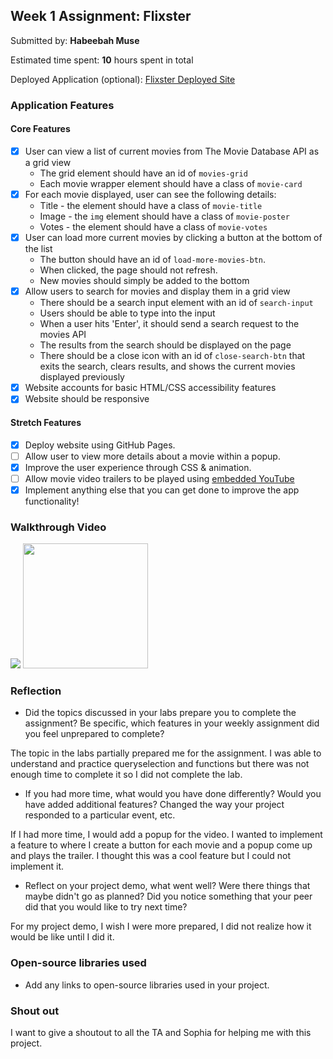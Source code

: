 

## Week 1 Assignment: Flixster

Submitted by: **Habeebah Muse**

Estimated time spent: **10** hours spent in total

Deployed Application (optional): [Flixster Deployed Site](https://habeebah157.github.io/site-week1-project1-flixster-starter/)

### Application Features

#### Core Features

- [x] User can view a list of current movies from The Movie Database API as a grid view
  - The grid element should have an id of `movies-grid`
  - Each movie wrapper element should have a class of `movie-card`
- [x] For each movie displayed, user can see the following details:
  - Title - the element should have a class of `movie-title`
  - Image - the `img` element should have a class of `movie-poster`
  - Votes - the element should have a class of `movie-votes`
- [x] User can load more current movies by clicking a button at the bottom of the list
  - The button should have an id of `load-more-movies-btn`.
  - When clicked, the page should not refresh.
  - New movies should simply be added to the bottom
- [x] Allow users to search for movies and display them in a grid view
  - There should be a search input element with an id of `search-input`
  - Users should be able to type into the input
  - When a user hits 'Enter', it should send a search request to the movies API
  - The results from the search should be displayed on the page
  - There should be a close icon with an id of `close-search-btn` that exits the search, clears results, and shows the current movies displayed previously
- [x] Website accounts for basic HTML/CSS accessibility features
- [x] Website should be responsive

#### Stretch Features

- [x] Deploy website using GitHub Pages.
- [ ] Allow user to view more details about a movie within a popup.
- [x] Improve the user experience through CSS & animation.
- [ ] Allow movie video trailers to be played using [embedded YouTube](https://support.google.com/youtube/answer/171780?hl=en)
- [x] Implement anything else that you can get done to improve the app functionality!

### Walkthrough Video

<img src="http://g.recordit.co/F3iMO0h3Yk.gif">
<img src="http://g.recordit.co/F3iMO0h3Yk.gif" width=200><br>


### Reflection

- Did the topics discussed in your labs prepare you to complete the assignment? Be specific, which features in your weekly assignment did you feel unprepared to complete?

The topic in the labs partially prepared me for the assignment. I was able to understand and practice queryselection and functions but there was not enough time to complete it so I did not complete the lab. 

- If you had more time, what would you have done differently? Would you have added additional features? Changed the way your project responded to a particular event, etc.
  
If I had more time, I would add a popup for the video. I wanted to implement a feature to where I create a button for each movie and a popup come up and plays the trailer. I thought this was a cool feature but I could not implement it.  

- Reflect on your project demo, what went well? Were there things that maybe didn't go as planned? Did you notice something that your peer did that you would like to try next time?

For my project demo, I wish I were more prepared, I did not realize how it would be like until I did it. 
### Open-source libraries used

- Add any links to open-source libraries used in your project.

### Shout out

I want to give a shoutout to all the TA and Sophia for helping me with this project. 
